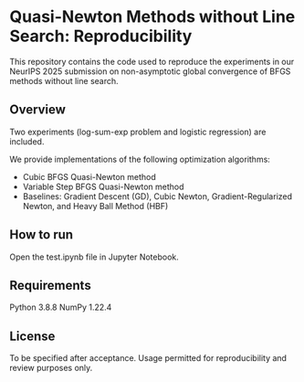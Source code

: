 # Quasi-Newton Methods without Line Search: Reproducibility

This repository contains the code used to reproduce the experiments in our NeurIPS 2025 submission on non-asymptotic global convergence of BFGS methods without line search.

## Overview

Two experiments (log-sum-exp problem and logistic regression) are included.

We provide implementations of the following optimization algorithms:
- Cubic BFGS Quasi-Newton method
- Variable Step BFGS Quasi-Newton method
- Baselines: Gradient Descent (GD), Cubic Newton, Gradient-Regularized Newton, and Heavy Ball Method (HBF)

## How to run

Open the test.ipynb file in Jupyter Notebook.

## Requirements

Python 3.8.8
NumPy 1.22.4

## License

To be specified after acceptance. Usage permitted for reproducibility and review purposes only.
